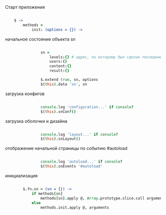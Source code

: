 

Старт приложения
```coffeescript

	$ ->
		methods =
			init: (options = {}) ->

```

начальное состояние объекта sn
```coffeescript

				sn =
					levels:{} # адрес, по которому был сделан последний переход
					users:{}
					content:{}
					result:{}

				$.extend true, sn, options
				$(this).data 'sn', sn

```

загрузка конфигов
```coffeescript

				console.log 'configuration...' if console?
				$(this).snConf()

```

загрузка оболочки и дизайна
```coffeescript

				console.log 'layout...' if console?
				$(this).snLayout()

```

отображение начальной страницы по событию #autoload
```coffeescript

				console.log 'autoload...' if console?
				$(this).snEvents '#autoload'

```

инициализация 
```coffeescript

		$.fn.sn = (sn = {}) ->
			if methods[sn]
				methods[sn].apply @, Array.prototype.slice.call arguments, 1
			else 
				methods.init.apply @, arguments

```
